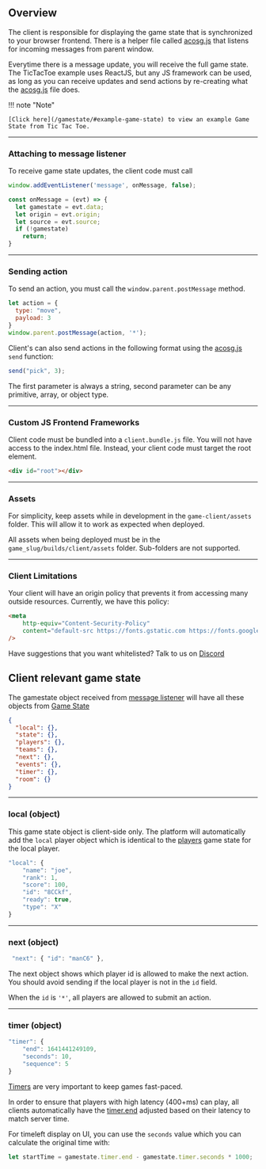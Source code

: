 ## Overview

The client is responsible for displaying the game state that is synchronized to your browser frontend. There is a helper file called [acosg.js](https://github.com/acosgames/tictactoe/blob/main/game-client/acosg.js) that listens for incoming messages from parent window. 

Everytime there is a message update, you will receive the full game state. The TicTacToe example uses ReactJS, but any JS framework can be used, as long as you can receive updates and send actions by re-creating what the [acosg.js](https://github.com/acosgames/tictactoe/blob/main/game-client/acosg.js) file does.

!!! note "Note"

    [Click here](/gamestate/#example-game-state) to view an example Game State from Tic Tac Toe.

---

### Attaching to message listener

To receive game state updates, the client code must call
```javascript
window.addEventListener('message', onMessage, false);

const onMessage = (evt) => {
  let gamestate = evt.data;
  let origin = evt.origin;
  let source = evt.source;
  if (!gamestate)
    return;
}
```

---

### Sending action

To send an action, you must call the `window.parent.postMessage` method.

```javascript
let action = {
  type: "move",
  payload: 3
}
window.parent.postMessage(action, '*');
```

Client's can also send actions in the following format using the [acosg.js](https://github.com/acosgames/tictactoe/blob/main/game-client/acosg.js#L134) `send` function:

```js
send("pick", 3);
```

The first parameter is always a string, second parameter can be any primitive, array, or object type.

---

### Custom JS Frontend Frameworks

Client code must be bundled into a `client.bundle.js` file.  You will not have access to the index.html file.  Instead, your client code must target the root element. 

```html
<div id="root"></div>
```

---

### Assets

For simplicity, keep assets while in development in the `game-client/assets` folder.  This will allow it to work as expected when deployed.

All assets when being deployed must be in the `game_slug/builds/client/assets` folder.  Sub-folders are not supported.  

---

### Client Limitations

Your client will have an origin policy that prevents it from accessing many outside resources.  Currently, we have this policy:

```html
<meta
    http-equiv="Content-Security-Policy"
    content="default-src https://fonts.gstatic.com https://fonts.googleapis.com https://cdn.acos.games 'unsafe-inline' 'self' data:"
/>
```

Have suggestions that you want whitelisted?  Talk to us on [Discord](https://discord.gg/ydHkCcNgHD)


## Client relevant game state

The gamestate object received from [message listener](/client/#attaching-to-message-listener) will have all these objects from [Game State](/gamestate/#example-game-state-tictactoe)

```json
{
  "local": {},
  "state": {},
  "players": {},
  "teams": {},
  "next": {},
  "events": {},
  "timer": {},
  "room": {}
}
```

---

### **local** (object)

This game state object is client-side only.  The platform will automatically add the `local` player object which is identical to the [players](#players) game state for the local player.

```js
"local": {
    "name": "joe",
    "rank": 1,
    "score": 100,
    "id": "8CCkf",
    "ready": true,
    "type": "X"
}
```

---

### **next** (object)

```js
 "next": { "id": "manC6" },
```

The next object shows which player id is allowed to make the next action.  You should avoid sending if the local player is not in the `id` field.

When the `id` is `'*'`, all players are allowed to submit an action.

---

### **timer** (object)

```js
"timer": {
    "end": 1641441249109,
    "seconds": 10,
    "sequence": 5
}
```
[Timers](/gamestate/#timer-object) are very important to keep games fast-paced.  

In order to ensure that players with high latency (400+ms) can play, all clients automatically have the [timer.end](/gamestate/#end-int) adjusted based on their latency to match server time.

For timeleft display on UI, you can use the `seconds` value which you can calculate the original time with:

```javascript
let startTime = gamestate.timer.end - gamestate.timer.seconds * 1000;
```



